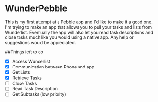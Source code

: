 WunderPebble
============
This is my first attempt at a Pebble app and I'd like to make it a good one. I'm trying to make an app that allows you to pull your tasks and lists from Wunderlist. Eventually the app will also let you read task descriptions and close tasks much like you would using a native app. Any help or suggestions would be appreciated.

##Things left to do

- [x] Access Wunderlist
- [x] Communication between Phone and app
- [x] Get Lists
- [x] Retrieve Tasks
- [ ] Close Tasks
- [ ] Read Task Description
- [ ] Get Subtasks (low priority)
